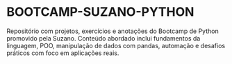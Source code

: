# BOOTCAMP-SUZANO-PYTHON
Repositório com projetos, exercícios e anotações do Bootcamp de Python promovido pela Suzano. Conteúdo abordado inclui fundamentos da linguagem, POO, manipulação de dados com pandas, automação e desafios práticos com foco em aplicações reais.
